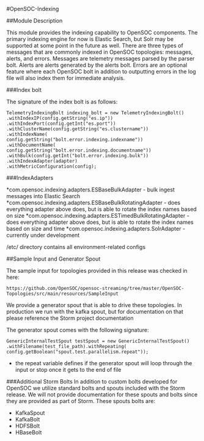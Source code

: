 #OpenSOC-Indexing

##Module Description

This module provides the indexing capability to OpenSOC components.  The primary indexing engine for now is Elastic Search, but Solr may be supported at some point in the future as well.  There are three types of messages that are commonly indexed in OpenSOC topologies: messages, alerts, and errors.  Messages are telemetry messages parsed by the parser bolt.  Alerts are alerts generated by the alerts bolt.  Errors are an optional feature where each OpenSOC bolt in addition to outputting errors in the log file will also index them for immediate analysis.

###Index bolt

The signature of the index bolt is as follows:

```
TelemetryIndexingBolt indexing_bolt = new TelemetryIndexingBolt()
.withIndexIP(config.getString("es.ip"))
.withIndexPort(config.getInt("es.port"))
.withClusterName(config.getString("es.clustername"))
.withIndexName(
config.getString("bolt.error.indexing.indexname"))
.withDocumentName(
config.getString("bolt.error.indexing.documentname"))
.withBulk(config.getInt("bolt.error.indexing.bulk"))
.withIndexAdapter(adapter)
.withMetricConfiguration(config);

```

###IndexAdapters

*com.opensoc.indexing.adapters.ESBaseBulkAdapter - bulk ingest messages into Elastic Search
*com.opensoc.indexing.adapters.ESBaseBulkRotatingAdapter - does everything adapter above does, but is able to rotate the index names based on size
*com.opensoc.indexing.adapters.ESTimedBulkRotatingAdapter - does everything adapter above does, but is able to rotate the index names based on size and time
*com.opensoc.indexing.adapters.SolrAdapter - currently under development

/etc/ directory contains all environment-related configs

##Sample Input and Generator Spout

The sample input for topologies provided in this release was checked in here:

```
https://github.com/OpenSOC/opensoc-streaming/tree/master/OpenSOC-Topologies/src/main/resources/SampleInput
```

We provide a generator spout that is able to drive these topologies.  In production we run with the kafka spout, but for documentation on that please reference the Storm project documentation

The generator spout comes with the following signature:

```
GenericInternalTestSpout testSpout = new GenericInternalTestSpout()
.withFilename(test_file_path).withRepeating(
config.getBoolean("spout.test.parallelism.repeat"));
```

* the repeat variable defines if the generator spout will loop through the input or stop once it gets to the end of file

###Additional Storm Bolts
In addition to custom bolts developed for OpenSOC we utilize standard bolts and spouts included with the Storm release.  We will not provide documentation for these spouts and bolts since they are provided as part of Storm.  These spouts bolts are:

* KafkaSpout
* KafkaBolt
* HDFSBolt
* HBaseBolt